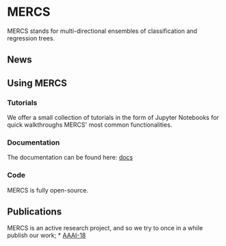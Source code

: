 # MERCS

MERCS stands for multi-directional ensembles of classification and regression trees.

## News

## Using MERCS

### Tutorials

We offer a small collection of tutorials in the form of Jupyter Notebooks for quick walkthroughs MERCS' most common functionalities.

### Documentation

The documentation can be found here: [docs](doc/build/html/index.html)

### Code

MERCS is fully open-source. 

## Publications

MERCS is an active research project, and so we try to once in a while publish our work;
    * [AAAI-18](https://www.aaai.org/ocs/index.php/AAAI/AAAI18/paper/viewFile/16875/16735)
